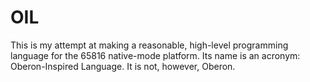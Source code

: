 # OIL

This is my attempt at making a reasonable, high-level programming language for
the 65816 native-mode platform.  Its name is an acronym: Oberon-Inspired
Language.  It is not, however, Oberon.
